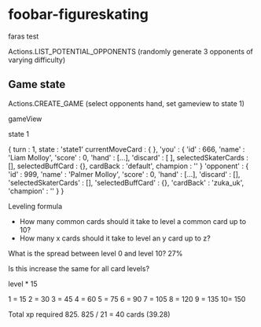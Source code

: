 # foobar-figureskating

faras test

Actions.LIST_POTENTIAL_OPPONENTS (randomly generate 3 opponents of varying difficulty)

## Game state

Actions.CREATE_GAME (select opponents hand, set gameview to state 1)

gameView


state 1

{
    turn : 1,
    state : 'state1'
    currentMoveCard : {
    },
    'you' : {
        'id' : 666,
        'name' : 'Liam Molloy',
        'score' : 0,
        'hand' : [...],
        'discard' : [
        ],
        selectedSkaterCards : [],
        selectedBuffCard : {},
        cardBack : 'default',
        champion : ''
    }
    'opponent' : {
        'id' : 999,
        'name' : 'Palmer Molloy',
        'score' : 0,
        'hand' : [...],
        'discard' : [],
        'selectedSkaterCards' : [],
        'selectedBuffCard' : {},
        'cardBack' : 'zuka_uk',
        'champion' : ''
    }
}



Leveling formula

* How many common cards should it take to level a  common card up to 10?
* How many x      cards should it take to level an y      card up to z?

What is the spread between level 0 and level 10?
27%

Is this increase the same for all card levels?


level * 15

1 = 15
2 = 30
3 = 45
4 = 60
5 = 75
6 = 90
7 = 105
8 = 120
9 = 135
10= 150

Total xp required 825.
825 / 21 = 40 cards (39.28)
